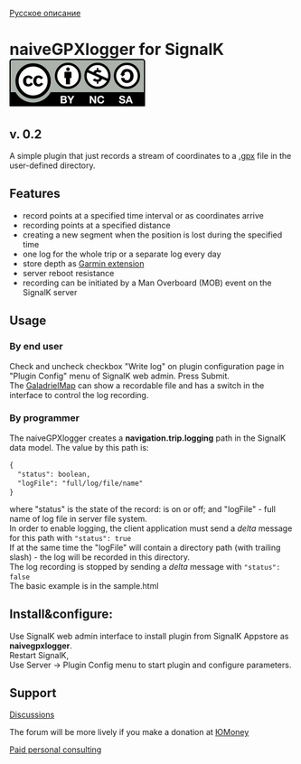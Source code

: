 [Русское описание](https://github.com/VladimirKalachikhin/naiveGPXlogger/blob/master/README.ru-RU.md)  
# naiveGPXlogger for SignalK [![License: CC BY-NC-SA 4.0](Cc-by-nc-sa_icon.svg)](https://creativecommons.org/licenses/by-nc-sa/4.0/deed.en)

## v. 0.2
A simple plugin that just records a stream of coordinates to a [.gpx](https://www.topografix.com/gpx.asp) file in the user-defined directory.

## Features
* record points at a specified time interval or as coordinates arrive
* recording points at a specified distance
* creating a new segment when the position is lost during the specified time
* one log for the whole trip or a separate log every day
* store depth as [Garmin extension](https://www8.garmin.com/xmlschemas/GpxExtensions/v3/GpxExtensionsv3.xsd)
* server reboot resistance
* recording can be initiated by a Man Overboard (MOB) event on the SignalK server

## Usage
### By end user
Check and uncheck checkbox "Write log" on plugin configuration page in "Plugin Config" menu of SignalK web admin. Press Submit.  
The [GaladrielMap](https://www.npmjs.com/package/galadrielmap_sk) can show a recordable file and has a switch in the interface to control the log recording.

### By programmer
The naiveGPXlogger creates a **navigation.trip.logging** path in the SignalK data model. The value by this path is:  

```
{
  "status": boolean,   
  "logFile": "full/log/file/name"
}
```

where "status" is the state of the record: is on or off; and "logFile" - full name of log file in server file system.  
In order to enable logging, the client application must send a _delta_ message for this path with `"status": true`  
If at the same time the "logFile" will contain a directory path (with trailing slash) - the log will be recorded in this directory.  
The log recording is stopped by sending a _delta_ message with `"status": false`  
The basic example is in the sample.html

## Install&configure:
Use SignalK web admin interface to install plugin from SignalK Appstore as **naivegpxlogger**.  
Restart SignalK,  
Use Server -> Plugin Config menu to start plugin and configure parameters. 

## Support

[Discussions](https://github.com/VladimirKalachikhin/Galadriel-map/discussions)

The forum will be more lively if you make a donation at [ЮMoney](https://sobe.ru/na/galadrielmap)

[Paid personal consulting](https://kwork.ru/it-support/20093939/galadrielmap-installation-configuration-and-usage-consulting)  
